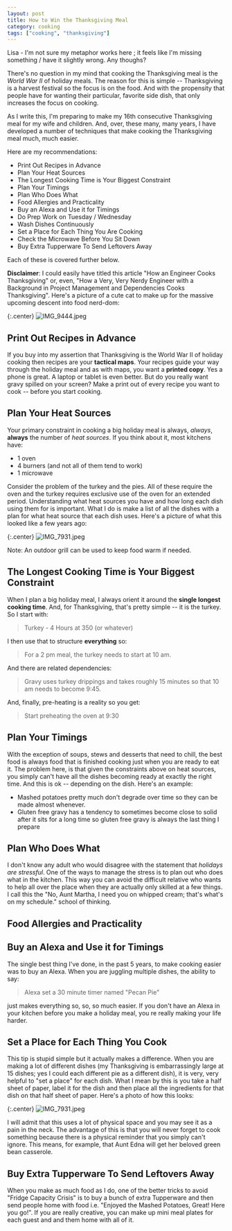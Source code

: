 ```yaml
---
layout: post
title: How to Win the Thanksgiving Meal
category: cooking
tags: ["cooking", "thanksgiving"]
---
```

Lisa - I'm not sure my metaphor works here ; it feels like I'm missing something / have it slightly wrong.  Any thoughs?

There's no question in my mind that cooking the Thanksgiving meal is the *World War II* of holiday meals.  The reason for this is simple -- Thanksgiving is a harvest festival so the focus is on the food. And with the propensity that people have for wanting their particular, favorite side dish, that only increases the focus on cooking.

As I write this, I'm preparing to make my 16th consecutive Thanksgiving meal for my wife and children.  And, over, these many, many years, I have developed a number of techniques that make cooking the Thanksgiving meal much, much easier.

Here are my recommendations:

* Print Out Recipes in Advance
* Plan Your Heat Sources
* The Longest Cooking Time is Your Biggest Constraint
* Plan Your Timings
* Plan Who Does What
* Food Allergies and Practicality
* Buy an Alexa and Use it for Timings
* Do Prep Work on Tuesday / Wednesday
* Wash Dishes Continuously
* Set a Place for Each Thing You Are Cooking
* Check the Microwave Before You Sit Down
* Buy Extra Tupperware To Send Leftovers Away

Each of these is covered further below.

**Disclaimer**: I could easily have titled this article "How an Engineer Cooks Thanksgiving" or, even, "How a Very, Very Nerdy Engineer with a Background in Project Management and Dependencies Cooks Thanksgiving".  Here's a picture of a cute cat to make up for the massive upcoming descent into food nerd-dom:

{:.center}
![IMG_9444.jpeg](/blog/assets/IMG_9444.jpeg)

## Print Out Recipes in Advance

If you buy into my assertion that Thanksgiving is the World War II of holiday cooking then recipes are your **tactical maps**.  Your recipes guide your way through the holiday meal and as with maps, you want a **printed copy**.  Yes a phone is great.  A laptop or tablet is even better.  But do you really want gravy spilled on your screen?  Make a print out of every recipe you want to cook -- before you start cooking.

## Plan Your Heat Sources

Your primary constraint in cooking a big holiday meal is always, *always*, **always** the number of *heat sources*.  If you think about it, most kitchens have:

* 1 oven
* 4 burners (and not all of them tend to work)
* 1 microwave

Consider the problem of the turkey and the pies.  All of these require the oven and the turkey requires exclusive use of the oven for an extended period.  Understanding what heat sources you have and how long each dish using them for is important.  What I do is make a list of all the dishes with a plan for what heat source that each dish uses.  Here's a picture of what this looked like a few years ago:

{:.center}
![IMG_7931.jpeg](/blog/assets/IMG_7931.jpeg)

Note: An outdoor grill can be used to keep food warm if needed.

## The Longest Cooking Time is Your Biggest Constraint

When I plan a big holiday meal, I always orient it around the **single longest cooking time**.  And, for Thanksgiving, that's pretty simple -- it is the turkey.  So I start with:

> Turkey - 4 Hours at 350 (or whatever)

I then use that to structure **everything** so:

> For a 2 pm meal, the turkey needs to start at 10 am.

And there are related dependencies:

> Gravy uses turkey drippings and takes roughly 15 minutes so that 10 am needs to become 9:45.

And, finally, pre-heating is a reality so you get:

> Start preheating the oven at 9:30

## Plan Your Timings

With the exception of soups, stews and desserts that need to chill, the best food is always food that is finished cooking just when you are ready to eat it.  The problem here, is that given the constraints above on heat sources, you simply can't have all the dishes becoming ready at exactly the right time.  And this is ok -- depending on the dish.  Here's an example:

* Mashed potatoes pretty much don't degrade over time so they can be made almost whenever.
* Gluten free gravy has a tendency to sometimes become close to solid after it sits for a long time so gluten free gravy is always the last thing I prepare

## Plan Who Does What

I don't know any adult who would disagree with the statement that *holidays are stressful*.  One of the ways to manage the stress is to plan out who does what in the kitchen.  This way you can avoid the difficult relative who wants to help all over the place when they are actually only skilled at a few things.  I call this the "No, Aunt Martha, I need you on whipped cream; that's what's on my schedule." school of thinking.

## Food Allergies and Practicality



## Buy an Alexa and Use it for Timings

The single best thing I've done, in the past 5 years, to make cooking easier was to buy an Alexa.  When you are juggling multiple dishes, the ability to say:

> Alexa set a 30 minute timer named "Pecan Pie"

just makes everything so, so, so much easier.  If you don't have an Alexa in your kitchen before you make a holiday meal, you re really making your life harder.

## Set a Place for Each Thing You Cook

This tip is stupid simple but it actually makes a difference.  When you are making a lot of different dishes (my Thanksgiving is embarrassingly large at 15 dishes; yes I could each different pie as a different dish), it is very, very helpful to "set a place" for each dish.  What I mean by this is you take a half sheet of paper, label it for the dish and then place all the ingredients for that dish on that half sheet of paper.  Here's a photo of how this looks:

{:.center}
![IMG_7931.jpeg](/blog/assets/IMG_7931.jpeg)

I will admit that this uses a lot of physical space and you may see it as a pain in the neck.  The advantage of this is that you will never forget to cook something because there is a physical reminder that you simply can't ignore.  This means, for example, that Aunt Edna will get her beloved green bean casserole.

## Buy Extra Tupperware To Send Leftovers Away

When you make as much food as I do, one of the better tricks to avoid "Fridge Capacity Crisis" is to buy a bunch of extra Tupperware and then send people home with food i.e. "Enjoyed the Mashed Potatoes, Great!  Here you go!". If you are really creative, you can make up mini meal plates for each guest and and them home with all of it.

## 